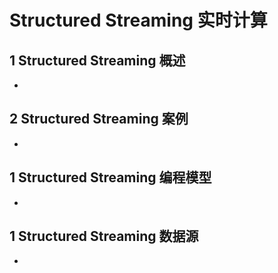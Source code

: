 # Structured Streaming 实时计算

## 1 Structured Streaming 概述

- 





## 2 Structured Streaming 案例

- 





## 1 Structured Streaming 编程模型

- 





## 1 Structured Streaming 数据源

- 





